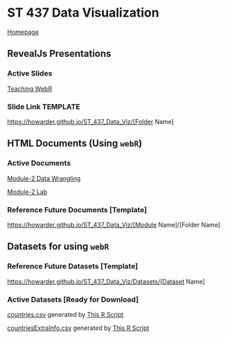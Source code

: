 # ST 437 Data Visualization

[Homepage](https://howarder.github.io/ST_437_Data_Viz/)

## RevealJs Presentations

### Active Slides

[Teaching WebR](https://howarder.github.io/ST_437_Data_Viz/Teaching-WebR)

### Slide Link TEMPLATE

https://howarder.github.io/ST_437_Data_Viz/[Folder Name]



## HTML Documents (Using `webR`)

### Active Documents

[Module-2 Data Wrangling](https://howarder.github.io/ST_437_Data_Viz/Module-2/Data_Wrangling)

[Module-2 Lab](https://howarder.github.io/ST_437_Data_Viz/Module-2/Lab)

### Reference Future Documents [Template]

https://howarder.github.io/ST_437_Data_Viz/[Module Name]/[Folder Name]

## Datasets for using `webR`

### Reference Future Datasets [Template]

https://howarder.github.io/ST_437_Data_Viz/Datasets/[Dataset Name]

### Active Datasets [Ready for Download]

[countries.csv](https://howarder.github.io/ST_437_Data_Viz/Datasets/countries.csv) generated by [This R Script](https://github.com/howarder/ST_437_Data_Viz/blob/main/Module%202/Lab%202/Dataset%20Creation.r)

[countriesExtraInfo.csv](https://howarder.github.io/ST_437_Data_Viz/Datasets/countries.csv) generated by [This R Script](https://github.com/howarder/ST_437_Data_Viz/blob/main/Module%202/Lab%202/Dataset%20Creation.r)




